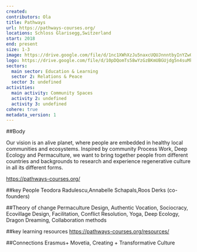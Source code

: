 ```yaml
---
created:
contributors: Ola
title: Pathways
url: https://pathways-courses.org/
locations: Schloss Glarisegg,Switzerland
start: 2018
end: present
size: 1-3
image: https://drive.google.com/file/d/1nc1XWhXzJu5naxcUQUJnnntbyInYZwOp/view?usp=drive_link
logo: https://drive.google.com/file/d/10pDQomTs58wYzGzBKmUBGUjdg5n4suMk/view?usp=drive_link
sectors:
  main sector: Education & Learning
  sector 2: Relations & Peace
  sector 3: undefined
activities: 
  main activity: Community Spaces
  activity 2: undefined
  activity 3: undefined
cohere: true
metadata_version: 1
---
```



##Body

Our vision is an alive planet, where people are embedded in healthy local communities and ecosystems. Inspired by community Process Work, Deep Ecology and Permaculture, we want to bring together people from different countries and backgrounds to research and experience regenerative culture in all its different forms.

https://pathways-courses.org/



##key People
Teodora Radulescu,Annabelle Schapals,Roos Derks (co-founders)

##Theory of change
Permaculture Design, Authentic Vocation, Sociocracy, Ecovillage Design, Facilitation, Conflict Resolution, Yoga, Deep Ecology, Dragon Dreaming, Collaboration methods 

##key learning resources
https://pathways-courses.org/resources/

##Connections
  Erasmus+ Movetia, Creating + Transformative Culture

